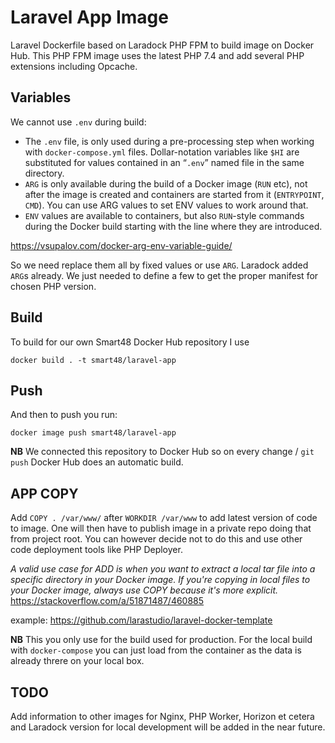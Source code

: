 # Laravel App Image

Laravel Dockerfile based on Laradock PHP FPM to build image on Docker Hub. This PHP FPM image uses the latest PHP 7.4 and add several PHP extensions including Opcache.

## Variables

We cannot use `.env` during build:

- The `.env` file, is only used during a pre-processing step when working with `docker-compose.yml` files. Dollar-notation variables like `$HI` are substituted for values contained in an “`.env`” named file in the same directory.
- `ARG` is only available during the build of a Docker image (`RUN` etc), not after the image is created and containers are started from it (`ENTRYPOINT`, `CMD`). You can use ARG values to set ENV values to work around that.
- `ENV` values are available to containers, but also `RUN`-style commands during the Docker build starting with the line where they are introduced.

https://vsupalov.com/docker-arg-env-variable-guide/

So we need replace them all by fixed values or use `ARG`. Laradock added `ARG`s already. We just needed to define a few to get the proper manifest for chosen PHP version.

## Build

To build for our own Smart48 Docker Hub repository I use
```
docker build . -t smart48/laravel-app
```

## Push

And then to push you run:

```
docker image push smart48/laravel-app
```

**NB** We connected this repository to Docker Hub so on every change / `git push` Docker Hub does an automatic build.

## APP COPY

Add `COPY . /var/www/` after `WORKDIR /var/www` to add latest version of code to image. One will then have to publish image in a private repo doing that from project root. You can however decide not to do this and use other code deployment tools like PHP Deployer.

_A valid use case for ADD is when you want to extract a local tar file into a specific directory in your Docker image. If you're copying in local files to your Docker image, always use COPY because it's more explicit._
https://stackoverflow.com/a/51871487/460885

example: https://github.com/larastudio/laravel-docker-template

**NB** This you only use for the build used for production. For the local build with `docker-compose` you can just load from the container as the data is already threre on your local box.

## TODO

Add information to other images for Nginx, PHP Worker, Horizon et cetera and Laradock version for local development will be added in the near future.